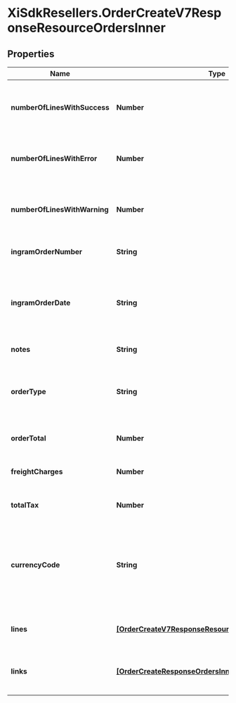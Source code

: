 # XiSdkResellers.OrderCreateV7ResponseResourceOrdersInner

## Properties

Name | Type | Description | Notes
------------ | ------------- | ------------- | -------------
**numberOfLinesWithSuccess** | **Number** | The number of lines in the order that were successful. | [optional] 
**numberOfLinesWithError** | **Number** | The number of lines in the order that have errors. | [optional] 
**numberOfLinesWithWarning** | **Number** | The number of lines in the order that have a warning. | [optional] 
**ingramOrderNumber** | **String** | The Ingram Micro order number. | [optional] 
**ingramOrderDate** | **String** | The date in UTC format that the order was created in Ingram Micro&#39;s system. | [optional] 
**notes** | **String** | Order-level notes. | [optional] 
**orderType** | **String** | The order typer. One of: S&#x3D;Stocked PO D&#x3D;Direct Ship PO | [optional] 
**orderTotal** | **Number** | The total price for the order. | [optional] 
**freightCharges** | **Number** | The total freight charges for the order. | [optional] 
**totalTax** | **Number** | The total tax for the order. | [optional] 
**currencyCode** | **String** | The country-specific three character ISO 4217 currency code used for the order. | [optional] 
**lines** | [**[OrderCreateV7ResponseResourceOrdersInnerLinesInner]**](OrderCreateV7ResponseResourceOrdersInnerLinesInner.md) | The line-level details for the order. | [optional] 
**links** | [**[OrderCreateResponseOrdersInnerLinksInner]**](OrderCreateResponseOrdersInnerLinksInner.md) | Link to Order Details for the order(s). | [optional] 


